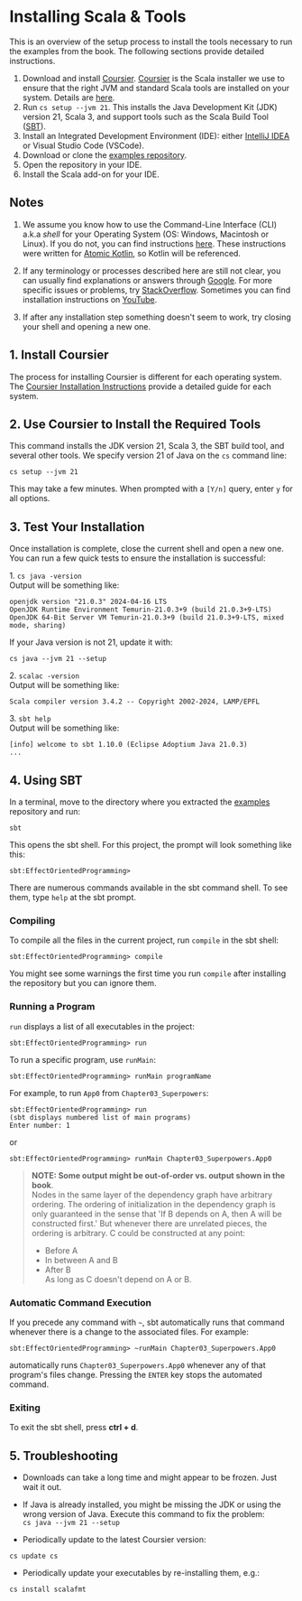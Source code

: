 # Installing Scala & Tools

This is an overview of the setup process to install the tools necessary to run the examples from the book. 
The following sections provide detailed instructions.

1.  Download and install [Coursier](https://get-coursier.io/).
    [Coursier](https://get-coursier.io/docs/cli-overview) is the Scala installer we use to ensure that the right JVM and standard Scala tools are installed on your system.
    Details are [here](https://docs.scala-lang.org/scala3/getting-started.html).
1.  Run `cs setup --jvm 21`. This installs the Java Development Kit (JDK) version 21, Scala 3, and support tools such as the Scala Build Tool ([SBT](https://www.scala-sbt.org/)).
1.  Install an Integrated Development Environment (IDE): either [IntelliJ IDEA](https://www.jetbrains.com/help/idea/installation-guide.html) or Visual Studio Code (VSCode).
1.  Download or clone the [examples repository](examples.md).
1.  Open the repository in your IDE.
1.  Install the Scala add-on for your IDE.

## Notes

1. We assume you know how to use the Command-Line Interface (CLI) a.k.a *shell* for your Operating System (OS: Windows, Macintosh or Linux).
If you do not, you can find instructions [here](https://github.com/BruceEckel/AtomicKotlinExamples/blob/master/README.md#appendix-a-command-line-basics).
These instructions were written for [Atomic Kotlin](https://www.atomickotlin.com/), so Kotlin will be referenced.

2. If any terminology or processes described here are still not clear, you can usually find explanations or answers through
[Google](https://www.google.com/). For more specific issues or problems, try [StackOverflow](http://stackoverflow.com/).
Sometimes you can find installation instructions on [YouTube](https://www.youtube.com/).

3. If after any installation step something doesn't seem to work, try closing your shell and opening a new one.

## 1. Install Coursier

The process for installing Coursier is different for each operating system.
The [Coursier Installation Instructions](https://get-coursier.io/docs/cli-installation) provide a detailed guide for each system.


## 2. Use Coursier to Install the Required Tools

This command installs the JDK version 21, Scala 3, the SBT build tool, and several other tools.
We specify version 21 of Java on the `cs` command line:

```
cs setup --jvm 21
```

This may take a few minutes. When prompted with a `[Y/n]` query, enter `y` for all options.

## 3. Test Your Installation

Once installation is complete, close the current shell and open a new one. 
You can run a few quick tests to ensure the installation is successful:

1\. `cs java -version`  
  Output will be something like:
```text
openjdk version "21.0.3" 2024-04-16 LTS
OpenJDK Runtime Environment Temurin-21.0.3+9 (build 21.0.3+9-LTS)
OpenJDK 64-Bit Server VM Temurin-21.0.3+9 (build 21.0.3+9-LTS, mixed mode, sharing)
```

If your Java version is not 21, update it with:

```text
cs java --jvm 21 --setup
```

2\. `scalac -version`  
  Output will be something like:
```text
Scala compiler version 3.4.2 -- Copyright 2002-2024, LAMP/EPFL
```

3\. `sbt help`  
  Output will be something like:
```text
[info] welcome to sbt 1.10.0 (Eclipse Adoptium Java 21.0.3)
...
```

## 4. Using SBT

In a terminal, move to the directory where you extracted the [examples](examples.md) repository and run:

```
sbt
```

This opens the sbt shell. For this project, the prompt will look something like this:

```
sbt:EffectOrientedProgramming>
```

There are numerous commands available in the sbt command shell.
To see them, type `help` at the sbt prompt.

### Compiling

To compile all the files in the current project, run `compile` in the sbt shell:

```
sbt:EffectOrientedProgramming> compile
```

You might see some warnings the first time you run `compile` after installing the repository but you can ignore them.

### Running a Program

`run` displays a list of all executables in the project:

```
sbt:EffectOrientedProgramming> run
```

To run a specific program, use `runMain`:

```
sbt:EffectOrientedProgramming> runMain programName
```

For example, to run  `App0` from `Chapter03_Superpowers`:

```
sbt:EffectOrientedProgramming> run
(sbt displays numbered list of main programs)
Enter number: 1
```

or

```
sbt:EffectOrientedProgramming> runMain Chapter03_Superpowers.App0
```

> **NOTE: Some output might be out-of-order vs. output shown in the book**.  
> Nodes in the same layer of the dependency graph have arbitrary ordering.
> The ordering of initialization in the dependency graph is only guaranteed in the sense that 'If B depends on A, then A will be constructed first.'
> But whenever there are unrelated pieces, the ordering is arbitrary.
> C could be constructed at any point:  
> - Before A  
> - In between A and B  
> - After B  
> As long as C doesn't depend on A or B.

<!-- Run all programs with a single command: runMainClassesToleratesFailures -->

### Automatic Command Execution

If you precede any command with `~`, sbt automatically runs that command whenever there is a change to the associated files.
For example:

```
sbt:EffectOrientedProgramming> ~runMain Chapter03_Superpowers.App0
```

automatically runs `Chapter03_Superpowers.App0` whenever any of that program's files change.
Pressing the `ENTER` key stops the automated command.

### Exiting

To exit the sbt shell, press **ctrl + d**.

## 5. Troubleshooting

* Downloads can take a long time and might appear to be frozen. Just wait it out.

* If Java is already installed, you might be missing the JDK or using the wrong version of Java. 
  Execute this command to fix the problem:    
  `cs java --jvm 21 --setup`

* Periodically update to the latest Coursier version:

```text
cs update cs
```

* Periodically update your executables by re-installing them, e.g.:
```text
cs install scalafmt
```

<!-- *  `eval "$(cs install --env)"` {{ What does this do? }} -->
